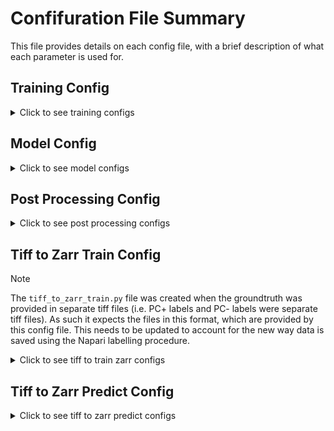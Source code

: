 # Confifuration File Summary

This file provides details on each config file, with a brief description of what each parameter is used for. 

## Training Config

<details>
<summary>Click to see training configs</summary>

  ### augmentations
  > These are the [Gunpowder augmentations](https://funkelab.github.io/gunpowder/api.html#augmentation-nodes) used during training. They apply augmentations to both the raw and ground truth data, in order to produce new (fictious) training images to improve training diversity. 
  
  ### batch_size
  > The number of training image batches that should be run before updating the model.
  
  ### best_score_name
  > The score name used to display the best prediction from the model.
  > 
  > Options: `recall_1`, `recall_2`, `recall_average`, `precision_1`, `precision_2`, `precision_average`, `fscore_1`, `fscore_2`, `fscore_average`. 
  
  ### checkpoint_path
  > Redunant. Previously used to provide path to pretrained model. 
  
  ### clahe 
  > Boolean that determines whether the raw data should be clahe (Contrast Limited Adaptive Histogram Equalization) format. 
  
  ### has_mask
  > Boolean that states whether the training data contains a mask which restricts the area of the image that can be used for training (see [RandomLoication](https://funkelab.github.io/gunpowder/api.html#randomlocation) in Gunpowder documentation).
  
  ### input_shape
  > The shape (in voxel number) of the image used for training. This shape must be compatible with the UNet parameters, and be checked via the `check_output_shape.py` file. 
  
  ### iterations
  > The number of training iterations for the model. 
  
  ### save_every
  >The number of iterations between saving the model's checkpoints. By default these are saved in the working directory, but a location can be chosen by using the `checkpoint_basename` in `gp.torch.Train` in the `training.py` file. 
  
  ### snapshot_every
  > Not used currently. Leave value at 0. 
  
  ### val_every
  > The number of iterations between running a validation run.

</details>

## Model Config

<details>
<summary>Click to see model configs</summary>

  ### constant_upsample
  > Boolean that determines whether to use constant upsampling in the UNet.
  
  ### downsample_factors
  > The factors used to downsample and upsample in the UNet.The first sets the downsampling factor in $(z,y,x)$ between layers of the UNet. The second sets the upsampling factor in $(z,y,x)$. It is reccommended to use the same downsampling and upsampling factors.
  > 
  > The tuples should reflect the isotropic nature of the data (e.g. (2,2,2) for isotropic vs (1,2,2) for anisotropic).
  
  ### fmap_inc_factors
  > The multiplicative factor for feature maps between layers.
  >
  > If layer $n$ has $k$ feature maps, layer $(n+1)$ will have $(k *$ fmap_inc_factor $)$ feature maps.
  
  ### fmaps
  > The number of feature maps in the first layer of the UNet.
  
  ### padding
  > How to pad convolutions within the UNet.
  >
  > Options: `same` or `valid`.

</details>

## Post Processing Config

<details>
<summary>Click to see post processing configs</summary>

  ### combine_pos_neg
  > Boolean that determines whether to combine the PC+ and PC- probability distributions before determining candidate vesicle.
  >
  > If set to true, this will result in a post processing procedure that favours finding vesicle existance and later labelling, rather than looking for PC+ and PC- vesicles independently.
  
  ### maxima_threshold 
  > The threshold used to determine whether a candidate vesicle is accepted, i.e. a threshold for the confidence score of the model.

</details>

## Tiff to Zarr Train Config

> [!NOTE]
> The `tiff_to_zarr_train.py` file was created when the groundtruth was provided in separate tiff files (i.e. PC+ labels and PC- labels were separate tiff files). As such it expects the files in this format, which are provided by this config file. This needs to be updated to account for the new way data is saved using the Napari labelling procedure. 

<details>
  <summary>Click to see tiff to train zarr configs</summary>

  ### attributes
  > The attributes of the zarr data to be saved.

  ### output_zarr_path
  > The path to the directory in which to save the zarr data.

  ### path_to_gt_PC_neg_tiff_train
  > The path to the tiff file containing the groundtruth labels for the PC- vesicles used for training.

  ### path_to_gt_PC_neg_tiff_validate
  > The path to the tiff file containing the groundtruth labels for the PC- vesicles used for validation.

  ### path_to_gt_PC_pos_tiff_train
  > The path to the tiff file containing the groundtruth labels for the PC+ vesicles used for training.

  ### path_to_gt_PC_pos_tiff_validate
  > The path to the tiff file containing the groundtruth labels for the PC+ vesicles used for validation.

  ### path_to_raw_tiff_train
  > The path to the tiff file containing the raw training data.

  ### path_to_raw_tiff_validate
  > The path to the tiff file containing the raw validation data. 
  
</details>

## Tiff to Zarr Predict Config 

<details>
  <summary>Click to see tiff to zarr predict configs</summary>

  ### attributes
  > The attributes of the zarr data to be saved.

  ### output_zarr_path 
  > The path to the directory in which to save the zarr data.

  ### path_to_raw_tiff
  > The path to the tiff file containing the raw data. 
  
</details>
